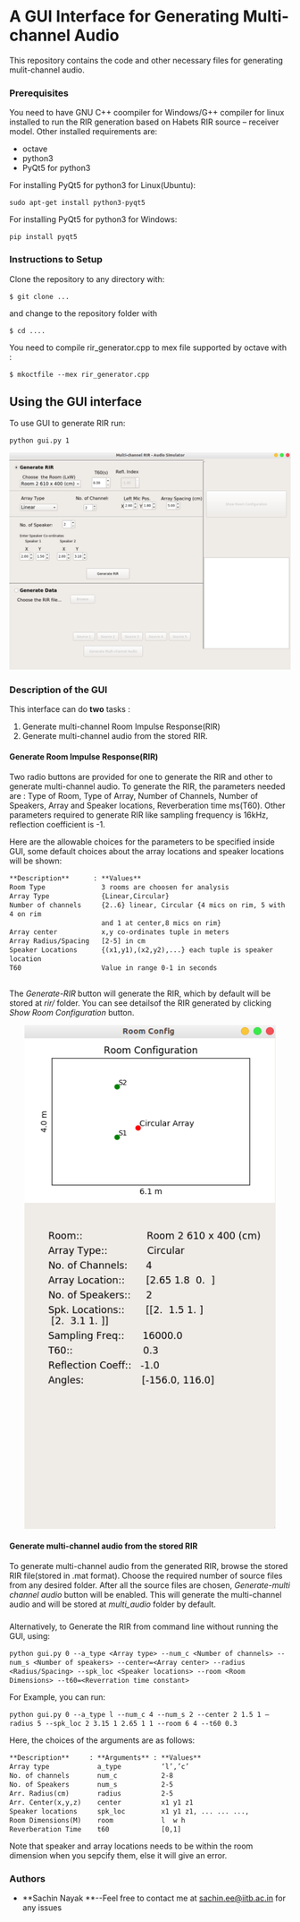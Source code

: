 # A GUI Interface for Generating Multi-channel Audio

This repository contains the code and other necessary files for generating mulit-channel audio. 


### Prerequisites

You need to have GNU C++ coompiler for Windows/G++ compiler for linux installed to run the RIR generation based on Habets RIR source – receiver model. Other installed requirements are:

* octave
* python3
* PyQt5 for python3

For installing PyQt5 for python3 for Linux(Ubuntu):
```
sudo apt-get install python3-pyqt5 
```
For installing PyQt5 for python3 for Windows:
```
pip install pyqt5
```

### Instructions to Setup

Clone the repository to any directory with:
```
$ git clone ...
```
and change to the repository folder with
```
$ cd ....
```
You need to compile rir_generator.cpp to mex file supported by octave with :
```
$ mkoctfile --mex rir_generator.cpp
```
## Using the GUI interface

To use GUI to generate RIR run:
```
python gui.py 1
```
![GUI for RIR/Audio generation](https://github.com/iitbdaplab/multi-channel_audio_simulator/blob/master/images/gui1.png)
### Description of the GUI

This interface can do **two** tasks : 
1) Generate multi-channel Room Impulse Response(RIR)
2) Generate multi-channel audio from the stored RIR.

#### Generate Room Impulse Response(RIR)
Two radio buttons are provided for one to generate the RIR and other to generate multi-channel audio.
To generate the RIR, the parameters needed are : Type of Room, Type of Array, Number of Channels, Number of Speakers, Array and Speaker locations, Reverberation time ms(T60). Other parameters required to generate RIR like sampling frequency is 16kHz, reflection coefficient is -1.

Here are the allowable choices for the parameters to be specified inside GUI, some default choices about the array locations and speaker locations will be shown:
```
**Description**      : **Values**
Room Type              3 rooms are choosen for analysis 
Array Type             {Linear,Circular}
Number of channels     {2..6} linear, Circular {4 mics on rim, 5 with 4 on rim             
                       and 1 at center,8 mics on rim}
Array center           x,y co-ordinates tuple in meters
Array Radius/Spacing   [2-5] in cm
Speaker Locations      {(x1,y1),(x2,y2),...} each tuple is speaker location
T60                    Value in range 0-1 in seconds
 
```
The *Generate-RIR* button will generate the RIR, which by default will be stored at *rir/* folder. You can see detailsof the RIR generated by clicking *Show Room Configuration* button.
<div align="center">
<img width="450" height="900" src="https://github.com/iitbdaplab/multi-channel_audio_simulator/blob/master/images/gui2.png" />
</div>


#### Generate multi-channel audio from the stored RIR 
To generate multi-channel audio from the generated RIR, browse the stored RIR file(stored in .mat format). Choose the required number of source files from any desired folder. After all the source files are chosen, *Generate-multi channel audio* button will be enabled. This will generate the multi-channel audio and will be stored at *multi_audio* folder by default.

###
Alternatively, to Generate the RIR from command line without running the GUI, using:
```
python gui.py 0 --a_type <Array type> --num_c <Number of channels> --num_s <Number of speakers> --center=<Array center> --radius <Radius/Spacing> --spk_loc <Speaker locations> --room <Room Dimensions> --t60=<Reverration time constant>

``` 
For Example, you can run:
```
python gui.py 0 --a_type l --num_c 4 --num_s 2 --center 2 1.5 1 –radius 5 --spk_loc 2 3.15 1 2.65 1 1 --room 6 4 --t60 0.3  

```
Here, the choices of the arguments are as follows:
```
**Description**     : **Arguments** : **Values**
Array type            a_type          ‘l’,’c’ 
No. of channels       num_c           2-8
No. of Speakers       num_s           2-5
Arr. Radius(cm)       radius          2-5
Arr. Center(x,y,z)    center          x1 y1 z1
Speaker locations     spk_loc         x1 y1 z1, ... ... ...,
Room Dimensions(M)    room            l  w h
Reverberation Time    t60             [0,1]
```
Note that speaker and array locations needs to be within the room dimension when you sepcify them, else it will give an error.




### Authors

* **Sachin Nayak **--Feel free to contact me at sachin.ee@iitb.ac.in for any issues 


